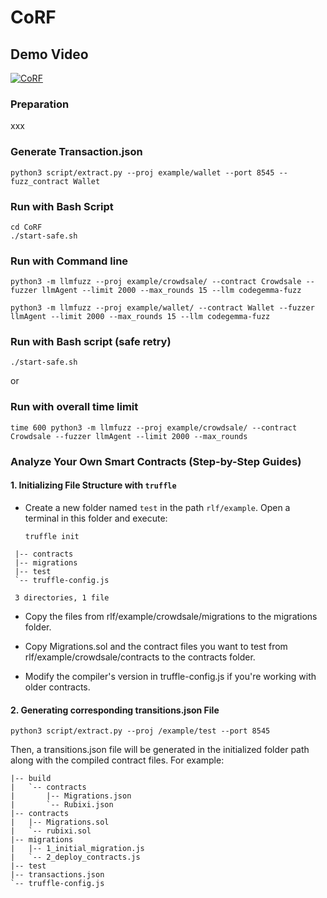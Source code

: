 # CoRF


## Demo Video
[![CoRF](https://res.cloudinary.com/marcomontalbano/image/upload/v1721658637/video_to_markdown/images/youtube--na0dStb2gfE-c05b58ac6eb4c4700831b2b3070cd403.jpg)](https://youtu.be/na0dStb2gfE "CoRF")

### Preparation
xxx

### Generate Transaction.json
```
python3 script/extract.py --proj example/wallet --port 8545 --fuzz_contract Wallet
```
### Run with Bash Script
```
cd CoRF
./start-safe.sh
```
### Run with Command line 
```
python3 -m llmfuzz --proj example/crowdsale/ --contract Crowdsale --fuzzer llmAgent --limit 2000 --max_rounds 15 --llm codegemma-fuzz

python3 -m llmfuzz --proj example/wallet/ --contract Wallet --fuzzer llmAgent --limit 2000 --max_rounds 15 --llm codegemma-fuzz
```
### Run with Bash script (safe retry)
```
./start-safe.sh
```
or
### Run with overall time limit

```
time 600 python3 -m llmfuzz --proj example/crowdsale/ --contract Crowdsale --fuzzer llmAgent --limit 2000 --max_rounds
```

### Analyze Your Own Smart Contracts (Step-by-Step Guides)

#### 1. Initializing File Structure with `truffle`

- Create a new folder named `test` in the path `rlf/example`. Open a terminal in this folder and execute:

  ```shell
  truffle init
  ```
 ```shell
  |-- contracts
  |-- migrations
  |-- test
  `-- truffle-config.js
  
  3 directories, 1 file
  ```

- Copy the files from rlf/example/crowdsale/migrations to the migrations folder.

- Copy Migrations.sol and the contract files you want to test from rlf/example/crowdsale/contracts to the contracts folder.

- Modify the compiler's version in truffle-config.js if you're working with older contracts.

#### 2. Generating corresponding transitions.json File

```
python3 script/extract.py --proj /example/test --port 8545
```
Then, a transitions.json file will be generated in the initialized folder path along with the compiled contract files. For example:

  ```shell
  |-- build
  |   `-- contracts
  |       |-- Migrations.json
  |       `-- Rubixi.json
  |-- contracts
  |   |-- Migrations.sol
  |   `-- rubixi.sol
  |-- migrations
  |   |-- 1_initial_migration.js
  |   `-- 2_deploy_contracts.js
  |-- test
  |-- transactions.json
  `-- truffle-config.js
  ```
